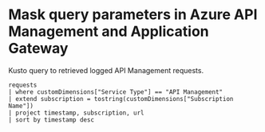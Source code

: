 # Mask query parameters in Azure API Management and Application Gateway


Kusto query to retrieved logged API Management requests.

```kusto
requests
| where customDimensions["Service Type"] == "API Management"
| extend subscription = tostring(customDimensions["Subscription Name"])
| project timestamp, subscription, url
| sort by timestamp desc
```